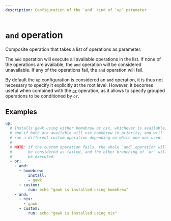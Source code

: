 ```yaml
---
description: Configuration of the `and` kind of `up` parameter
---
```


# `and` operation

Composite operation that takes a list of operations as parameter.

The `and` operation will execute all available operations in the list. If none of the operations are available, the `and` operation will be considered unavailable. If any of the operations fail, the `and` operation will fail.

By default the `up` configuration is considered an `and` operation, it is thus not necessary to specify it explicitly at the root level. However, it becomes useful when combined with the [`or`](../or) operation, as it allows to specify grouped operations to be conditioned by `or`.

## Examples

```yaml
up:
  # Installs gawk using either homebrew or nix, whichever is available,
  # and if both are available will use homebrew in priority, and will
  # run a different custom operation depending on which one was used;
  #
  # NOTE: if the custom operation fails, the whole `and` operation will
  #       be considered as failed, and the other branching of `or` will
  #       be executed.
  - or:
    - and:
      - homebrew:
          install:
          - gawk
      - custom:
          run: echo "gawk is installed using homebrew"
    - and:
      - nix:
        - gawk
      - custom:
          run: echo "gawk is installed using nix"
```

